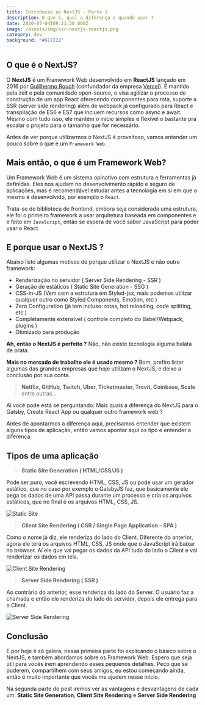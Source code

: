 ```yaml
---
title: Introducao ao NextJS - Parte 1
description: O que é, qual a diferença e quando usar ?
date: 2020-07-04T09:21:50.000Z
image: /assets/img/ssr-nextjs-reactjs.png
category: dev
background: "#617222"
---
```

## O que é o NextJS?

O **NextJS** é um Framework Web desenvolvido em **ReactJS** lançado em 2016 por [Guillhermo Rouch](https://github.com/rauchg) (confundador da empresa [Vercel](https://vercel.com/)). É mantido pela zeit e pela comunidade open-source, e visa agilizar o processo de construção de um app React oferecendo componentes para rota, suporte a SSR (server side rendering) além de webpack já configurado para React e transpilação de ES6 e ES7 que incluem recursos como async e await. Mesmo com tudo isso, ele mantém o início simples e flexível o bastante pra escalar o projeto para o tamanho que for necessário.

Antes de ver porque utilizarmos o NextJS é proveitoso, vamos entender um pouco sobre o que é um `Framework Web`.

## Mais então, o que é um Framework Web?

Um Framework Web é um sistema opinativo com estrutura e ferramentas já definidas. Eles nos ajudam no desenvolvimento rápido e seguro de aplicações, mas é recomendável estudar antes a tecnologia em si em que o mesmo é desenvolvido, por exemplo o `React`.

Trata-se de biblioteca de frontend, embora seja considerada uma estrutura, ele foi o primeiro framework a usar arquitetura baseada em componentes e é feito em `JavaScript`, então se espera de você saber JavaScript para poder usar o React.

## E porque usar o NextJS ?

Abaixo listo algumas motivos de porque utilizar o NextJS e não outro framework: 

* Renderização no servidor ( Server Side Rendering - SSR )
* Geração de estáticos ( Static Site Generation - SSG )
* CSS-in-JS (Vem com a estrutura em Styled-jsx, mais podemos utilizar qualquer outro como Styled Components, Emotion, etc )
* Zero Configuration (já tem incluso: rotas, hot reloading, code splitting, etc )
* Completamente extensível ( controle completo do Babel/Webpack, plugins )
* Otimizado para produção

**Ah, então o NextJS é perfeito ?**
Não, não existe tecnologia alguma balata de prata.

**Mais no mercado de trabalho ele é usado mesmo ?**
Bom, prefiro listar algumas das grandes empresas que hoje utilizam o NextJS, e deixo a conclusão por sua conta.

> **Netflix, GitHub, Twitch, Uber, Ticketmaster, Trovit, Coinbase, Scale** entre outras...

Ai você pode está se perguntando: Mais quais a diferença do NextJS para o Gatsby, Create React App ou qualquer outro framework web ?

Antes de apontarmos a diferença aqui, precisamos entender que existem alguns tipos de aplicação, então vamos apontar aqui os tipo e entender a diferença.

## Tipos de uma aplicação

> **Static Site Generation ( HTML/CSS/JS )**

  Pode ser puro, você escrevendo HTML, CSS, JS ou pode usar um gerador estático, que no caso por exemplo o GatsbyJS faz, que basicamente ele pega os dados de uma API passa durante um processo e cria os arquivos estáticos, que no final é os arquivos HTML, CSS, JS.

![Static Site](/assets/img/ssg.png "Static Site")

> **Client Site Rendering ( CSR / Single Page Application - SPA )**

  Como o nome já diz, ele renderiza do lado do Client. Diferente do anterior, agora ele terá os arquivos HTML, CSS, JS onde que o JavaScript irá baixar no browser. Aí ele que vai pegar os dados da API tudo do lado o Client e vai renderizar os dados em tela.

![Client Site Rendering](/assets/img/csr.png "Client Site Rendering")

> **Server Side Rendering ( SSR )**

  Ao contrário do anterior, esse renderiza do lado do Server. O usuário faz a chamada e então ele renderiza do lado do servidor, depois ele entrega para o Client.

![Server Side Rendering](/assets/img/ssr.png "Server Side Rendering")

## Conclusão

E por hoje é só galera, nessa primeira parte foi explicando o básico sobre o NextJS, e também abordamos sobre os Framework Web. Espero que seja útil para vocês irem aprendendo esses pequenos detalhes. Peço que se puderem, compartilhem com seus amigos, eu estou começando ainda, então é muito importante que vocês me ajudem nesse início.

Na segunda parte do post iremos ver as vantagens e desvantagens de cada um: **Static Site Generation**, **Client Site Rendering** e **Server Side Rendering**